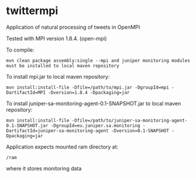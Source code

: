 # twittermpi
Application of natural processing of tweets in OpenMPI

Tested with MPI version 1.8.4. (open-mpi) 

To compile:

    mvn clean package assembly:single --mpi and juniper monitoring modules must be installed to local maven repository

To install mpi.jar to local maven repository:

    mvn install:install-file -Dfile=/path/to/mpi.jar -DgroupId=mpi -DartifactId=MPI -Dversion=1.8.4 -Dpackaging=jar

To install juniper-sa-monitoring-agent-0.1-SNAPSHOT.jar to local maven repository:

    mvn install:install-file -Dfile=/path/to/juniper-sa-monitoring-agent-0.1-SNAPSHOT.jar -DgroupId=eu.juniper.sa.monitoring -DartifactId=juniper-sa-monitoring-agent -Dversion=0.1-SNAPSHOT -Dpackaging=jar

Application expects mounted ram directory at:

    /ram
    
where it stores monitoring data

